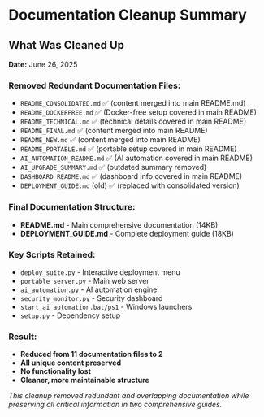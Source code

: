 # Documentation Cleanup Summary

## What Was Cleaned Up

**Date:** June 26, 2025

### Removed Redundant Documentation Files:
- `README_CONSOLIDATED.md` ✅ (content merged into main README.md)
- `README_DOCKERFREE.md` ✅ (Docker-free setup covered in main README)
- `README_TECHNICAL.md` ✅ (technical details covered in main README)
- `README_FINAL.md` ✅ (content merged into main README)
- `README_NEW.md` ✅ (content merged into main README)
- `README_PORTABLE.md` ✅ (portable setup covered in main README)
- `AI_AUTOMATION_README.md` ✅ (AI automation covered in main README)
- `AI_UPGRADE_SUMMARY.md` ✅ (outdated summary removed)
- `DASHBOARD_README.md` ✅ (dashboard info covered in main README)
- `DEPLOYMENT_GUIDE.md` (old) ✅ (replaced with consolidated version)

### Final Documentation Structure:
- **README.md** - Main comprehensive documentation (14KB)
- **DEPLOYMENT_GUIDE.md** - Complete deployment guide (18KB)

### Key Scripts Retained:
- `deploy_suite.py` - Interactive deployment menu
- `portable_server.py` - Main web server
- `ai_automation.py` - AI automation engine
- `security_monitor.py` - Security dashboard
- `start_ai_automation.bat/ps1` - Windows launchers
- `setup.py` - Dependency setup

### Result:
- **Reduced from 11 documentation files to 2**
- **All unique content preserved**
- **No functionality lost**
- **Cleaner, more maintainable structure**

*This cleanup removed redundant and overlapping documentation while preserving all critical information in two comprehensive guides.*
